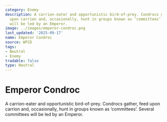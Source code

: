 ```yaml
---
category: Enemy
description: A carrion-eater and opportunistic bird-of-prey. Condrocs gather, feed
  upon carrion and, occasionally, hunt in groups known as ‘committees’. Several committees
  will be led by an Emperor.
image: ../images/emperor-condroc.png
last_updated: '2025-09-17'
name: Emperor Condroc
source: WFCD
tags:
- Neutral
- Enemy
tradable: false
type: Neutral
---
```


# Emperor Condroc

A carrion-eater and opportunistic bird-of-prey. Condrocs gather, feed upon carrion and, occasionally, hunt in groups known as ‘committees’. Several committees will be led by an Emperor.

